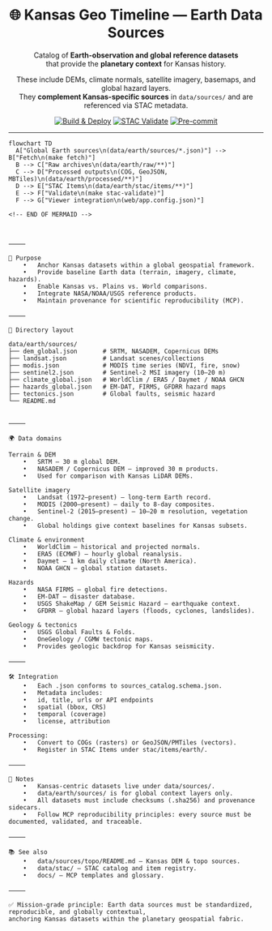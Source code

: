 <div align="center">

# 🌐 Kansas Geo Timeline — Earth Data Sources

Catalog of **Earth-observation and global reference datasets**  
that provide the **planetary context** for Kansas history.  

These include DEMs, climate normals, satellite imagery, basemaps, and global hazard layers.  
They **complement Kansas-specific sources** in `data/sources/` and are referenced via STAC metadata.

[![Build & Deploy](https://github.com/bartytime4life/Kansas-Frontier-Matrix/actions/workflows/site.yml/badge.svg)](https://github.com/bartytime4life/Kansas-Frontier-Matrix/actions/workflows/site.yml)
[![STAC Validate](https://github.com/bartytime4life/Kansas-Frontier-Matrix/actions/workflows/stac-badges.yml/badge.svg)](https://github.com/bartytime4life/Kansas-Frontier-Matrix/actions/workflows/stac-badges.yml)
[![Pre-commit](https://github.com/bartytime4life/Kansas-Frontier-Matrix/actions/workflows/pre-commit.yml/badge.svg)](https://github.com/bartytime4life/Kansas-Frontier-Matrix/.pre-commit-config.yaml)

</div>

---

```mermaid
flowchart TD
  A["Global Earth sources\n(data/earth/sources/*.json)"] --> B["Fetch\n(make fetch)"]
  B --> C["Raw archives\n(data/earth/raw/**)"]
  C --> D["Processed outputs\n(COG, GeoJSON, MBTiles)\n(data/earth/processed/**)"]
  D --> E["STAC Items\n(data/earth/stac/items/**)"]
  E --> F["Validate\n(make stac-validate)"]
  F --> G["Viewer integration\n(web/app.config.json)"]

<!-- END OF MERMAID -->



⸻

🎯 Purpose
	•	Anchor Kansas datasets within a global geospatial framework.
	•	Provide baseline Earth data (terrain, imagery, climate, hazards).
	•	Enable Kansas vs. Plains vs. World comparisons.
	•	Integrate NASA/NOAA/USGS reference products.
	•	Maintain provenance for scientific reproducibility (MCP).

⸻

📂 Directory layout

data/earth/sources/
├── dem_global.json       # SRTM, NASADEM, Copernicus DEMs
├── landsat.json          # Landsat scenes/collections
├── modis.json            # MODIS time series (NDVI, fire, snow)
├── sentinel2.json        # Sentinel-2 MSI imagery (10–20 m)
├── climate_global.json   # WorldClim / ERA5 / Daymet / NOAA GHCN
├── hazards_global.json   # EM-DAT, FIRMS, GFDRR hazard maps
├── tectonics.json        # Global faults, seismic hazard
└── README.md


⸻

🌍 Data domains

Terrain & DEM
	•	SRTM — 30 m global DEM.
	•	NASADEM / Copernicus DEM — improved 30 m products.
	•	Used for comparison with Kansas LiDAR DEMs.

Satellite imagery
	•	Landsat (1972–present) — long-term Earth record.
	•	MODIS (2000–present) — daily to 8-day composites.
	•	Sentinel-2 (2015–present) — 10–20 m resolution, vegetation change.
	•	Global holdings give context baselines for Kansas subsets.

Climate & environment
	•	WorldClim — historical and projected normals.
	•	ERA5 (ECMWF) — hourly global reanalysis.
	•	Daymet — 1 km daily climate (North America).
	•	NOAA GHCN — global station datasets.

Hazards
	•	NASA FIRMS — global fire detections.
	•	EM-DAT — disaster database.
	•	USGS ShakeMap / GEM Seismic Hazard — earthquake context.
	•	GFDRR — global hazard layers (floods, cyclones, landslides).

Geology & tectonics
	•	USGS Global Faults & Folds.
	•	OneGeology / CGMW tectonic maps.
	•	Provides geologic backdrop for Kansas seismicity.

⸻

🛠️ Integration
	•	Each .json conforms to sources_catalog.schema.json.
	•	Metadata includes:
	•	id, title, urls or API endpoints
	•	spatial (bbox, CRS)
	•	temporal (coverage)
	•	license, attribution

Processing:
	•	Convert to COGs (rasters) or GeoJSON/PMTiles (vectors).
	•	Register in STAC Items under stac/items/earth/.

⸻

📝 Notes
	•	Kansas-centric datasets live under data/sources/.
	•	data/earth/sources/ is for global context layers only.
	•	All datasets must include checksums (.sha256) and provenance sidecars.
	•	Follow MCP reproducibility principles: every source must be documented, validated, and traceable.

⸻

📚 See also
	•	data/sources/topo/README.md — Kansas DEM & topo sources.
	•	data/stac/ — STAC catalog and item registry.
	•	docs/ — MCP templates and glossary.

⸻

✅ Mission-grade principle: Earth data sources must be standardized, reproducible, and globally contextual,
anchoring Kansas datasets within the planetary geospatial fabric.

